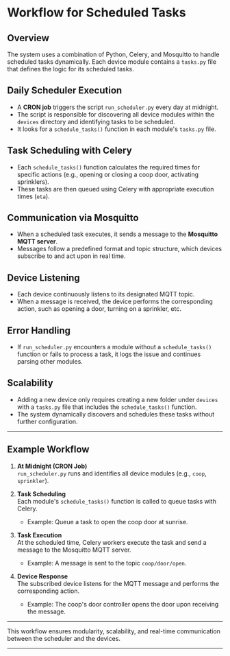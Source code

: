 # Workflow for Scheduled Tasks

## Overview
The system uses a combination of Python, Celery, and Mosquitto to handle scheduled tasks dynamically. Each device module contains a `tasks.py` file that defines the logic for its scheduled tasks.

## Daily Scheduler Execution
- A **CRON job** triggers the script `run_scheduler.py` every day at midnight.
- The script is responsible for discovering all device modules within the `devices` directory and identifying tasks to be scheduled.
- It looks for a `schedule_tasks()` function in each module's `tasks.py` file.

## Task Scheduling with Celery
- Each `schedule_tasks()` function calculates the required times for specific actions (e.g., opening or closing a coop door, activating sprinklers).
- These tasks are then queued using Celery with appropriate execution times (`eta`).

## Communication via Mosquitto
- When a scheduled task executes, it sends a message to the **Mosquitto MQTT server**.
- Messages follow a predefined format and topic structure, which devices subscribe to and act upon in real time.

## Device Listening
- Each device continuously listens to its designated MQTT topic.
- When a message is received, the device performs the corresponding action, such as opening a door, turning on a sprinkler, etc.

## Error Handling
- If `run_scheduler.py` encounters a module without a `schedule_tasks()` function or fails to process a task, it logs the issue and continues parsing other modules.

## Scalability
- Adding a new device only requires creating a new folder under `devices` with a `tasks.py` file that includes the `schedule_tasks()` function.
- The system dynamically discovers and schedules these tasks without further configuration.

---

## Example Workflow

1. **At Midnight (CRON Job)**  
   `run_scheduler.py` runs and identifies all device modules (e.g., `coop`, `sprinkler`).

2. **Task Scheduling**  
   Each module's `schedule_tasks()` function is called to queue tasks with Celery.  
   - Example: Queue a task to open the coop door at sunrise.

3. **Task Execution**  
   At the scheduled time, Celery workers execute the task and send a message to the Mosquitto MQTT server.  
   - Example: A message is sent to the topic `coop/door/open`.

4. **Device Response**  
   The subscribed device listens for the MQTT message and performs the corresponding action.  
   - Example: The coop's door controller opens the door upon receiving the message.

---

This workflow ensures modularity, scalability, and real-time communication between the scheduler and the devices.

---